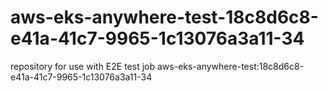 # aws-eks-anywhere-test-18c8d6c8-e41a-41c7-9965-1c13076a3a11-34
repository for use with E2E test job aws-eks-anywhere-test:18c8d6c8-e41a-41c7-9965-1c13076a3a11-34
